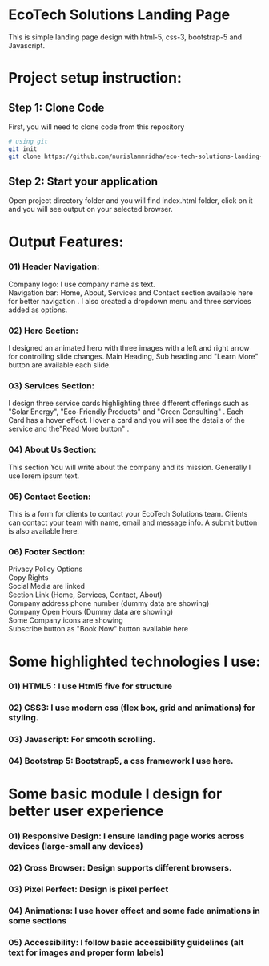 # EcoTech Solutions Landing Page

This is simple landing page design with html-5, css-3, bootstrap-5 and Javascript.

# Project setup instruction:

## Step 1: Clone Code

First, you will need to clone code from this repository

```bash
# using git
git init
git clone https://github.com/nurislammridha/eco-tech-solutions-landing-page.git

```

## Step 2: Start your application

Open project directory folder and you will find index.html folder, click on it and you will see output on your selected browser.

# Output Features:

### 01) Header Navigation:

Company logo: I use company name as text.<br>
Navigation bar: Home, About, Services and Contact section available here for better navigation . I also created a dropdown menu and three services added as options.

### 02) Hero Section:

I designed an animated hero with three images with a left and right arrow for controlling slide changes.
Main Heading, Sub heading and "Learn More" button are available each slide.

### 03) Services Section:

I design three service cards highlighting three different offerings such as "Solar Energy", "Eco-Friendly Products"
and "Green Consulting" . Each Card has a hover effect. Hover a card and you will see the details of the service and the"Read More button" .

### 04) About Us Section:

This section You will write about the company and its mission. Generally I use lorem ipsum text.

### 05) Contact Section:

This is a form for clients to contact your EcoTech Solutions team. Clients can contact your team with name, email and message info.
A submit button is also available here.

### 06) Footer Section:

Privacy Policy Options <br>
Copy Rights<br>
Social Media are linked<br>
Section Link (Home, Services, Contact, About)<br>
Company address phone number (dummy data are showing)<br>
Company Open Hours (Dummy data are showing)<br>
Some Company icons are showing<br>
Subscribe button as "Book Now" button available here<br>

# Some highlighted technologies I use:

### 01) HTML5 : I use Html5 five for structure

### 02) CSS3: I use modern css (flex box, grid and animations) for styling.

### 03) Javascript: For smooth scrolling.

### 04) Bootstrap 5: Bootstrap5, a css framework I use here.

# Some basic module I design for better user experience

### 01) Responsive Design: I ensure landing page works across devices (large-small any devices)

### 02) Cross Browser: Design supports different browsers.

### 03) Pixel Perfect: Design is pixel perfect

### 04) Animations: I use hover effect and some fade animations in some sections

### 05) Accessibility: I follow basic accessibility guidelines (alt text for images and proper form labels)
